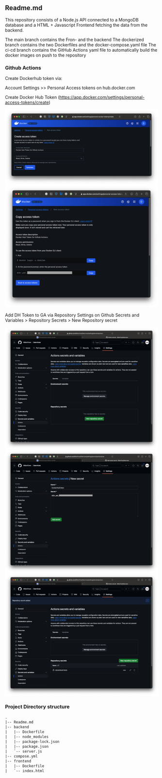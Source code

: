 ## Readme.md

This repository consists of a Node.js API connected to a MongoDB database and a HTML + Javascript Frontend fetching the data from the backend. 

The main branch contains the Fron- and the backend
The dockerized branch contains the two Dockerfiles and the docker-compose.yaml file
The ci-cd branch contains the GitHub Actions yaml file to automatically build the docker images on push to the repository

### Github Actions

Create Dockerhub token via: 

Account Settings >> Personal Access tokens on hub.docker.com

Create Docker Hub Token (https://app.docker.com/settings/personal-access-tokens/create)

![DockerHub Create Access Token](./images/dhcreatetoken.png)
![DockerHub Access Token Created](./images/dhtokencreated.png)

Add DH Token to GA via Repository Settings on Github
Secrets and Variables > Repository Secrets > New Repository secret

![GitHub New Repository Secret](./images/ghnewreposecret.png)
![GitHub Create Repository Secret](./images/ghcreatesecret.png)
![GitHub Repository Secret Created](./images/ghsecretcreated.png)

### Project Directory structure
```
.
|-- Readme.md
|-- backend
|   |-- Dockerfile
|   |-- node_modules
|   |-- package-lock.json
|   |-- package.json
|   `-- server.js
|-- compose.yml
|-- frontend
|   |-- Dockerfile
|   `-- index.html
```